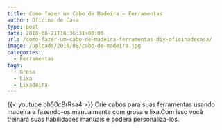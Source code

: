 ```yaml
---
title: Como fazer um Cabo de Madeira – Ferramentas
author: Oficina de Casa
type: post
date: 2018-08-21T16:36:31+00:00
url: /como-fazer-um-cabo-de-madeira-ferramentas-diy-oficinadecasa/
image: /uploads/2018/08/cabo-de-madeira.jpg
categories:
  - Ferramentas
tags:
  - Grosa
  - Lixa
  - Lixadeira
---
```

{{< youtube bh50cBrRsa4 >}}
Crie cabos para suas ferramentas usando madeira e fazendo-os manualmente com grosa e lixa.Com isso você treinará suas habilidades manuais e poderá personalizá-los.
